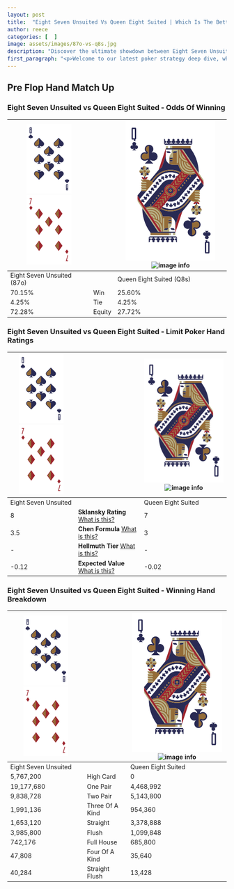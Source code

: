 ```yaml
---
layout: post
title:  "Eight Seven Unsuited Vs Queen Eight Suited | Which Is The Better Hand In Poker? A Complete Guide"
author: reece
categories: [  ]
image: assets/images/87o-vs-q8s.jpg
description: "Discover the ultimate showdown between Eight Seven Unsuited and Queen Eight Suited in poker! Uncover the odds, strategies, and scenarios where one hand triumphs over the other. Get ready to up your poker game with this thrilling analysis."
first_paragraph: "<p>Welcome to our latest poker strategy deep dive, where we're pitting two distinct hands against each other in a high-stakes showdown: Eight Seven Unsuited vs Queen Eight Suited.</p><p>In the dynamic world of poker, every decision counts, and knowing which hand holds the upper hand is key to your success at the table.</p><p>In this article, we'll dissect these two hands, explore the scenarios where one dominates the other, and equip you with the knowledge to make strategic choices that can tip the odds in your favor.</p><p>Get ready to unravel the intriguing dynamics of these poker hands and elevate your game to new heights.</p>"
---
```




[comment]: # (sp0)

## Pre Flop Hand Match Up

<div class="table hand-ratings" markdown="1"> 



### Eight Seven Unsuited vs Queen Eight Suited - Odds Of Winning


    
| ![image info](assets/images/hand1/8.png) ![image info](assets/images/hand1/7o.png) |  | ![image info](assets/images/hand2/Q.png) ![image info](assets/images/hand2/8s.png) |
| -------- | -------- | -------- |
| Eight Seven Unsuited (87o) |  | Queen Eight Suited (Q8s) |
| 70.15% | Win | 25.60% |
| 4.25% | Tie | 4.25% |
| 72.28% | Equity | 27.72% |




[comment]: # (sp1)



### Eight Seven Unsuited vs Queen Eight Suited - Limit Poker Hand Ratings


    
| ![image info](assets/images/hand1/8.png) ![image info](assets/images/hand1/7o.png) |  | ![image info](assets/images/hand2/Q.png) ![image info](assets/images/hand2/8s.png) |
| -------- | -------- | -------- |
| Eight Seven Unsuited |  | Queen Eight Suited |
| 8 | **Sklansky Rating** [What is this?](/sklansky-rating-explained) | 7 |
| 3.5 | **Chen Formula** [What is this?](/chen-formula-explained) | 3 |
| - | **Hellmuth Tier** [What is this?](/Hellmuth-tier-explained) | - |
| -0.12 | **Expected Value** [What is this?](/expected-value-explained) | -0.02 |




[comment]: # (sp2)



### Eight Seven Unsuited vs Queen Eight Suited - Winning Hand Breakdown


    
| ![image info](assets/images/hand1/8.png) ![image info](assets/images/hand1/7o.png) |  | ![image info](assets/images/hand2/Q.png) ![image info](assets/images/hand2/8s.png) |
| -------- | -------- | -------- |
| Eight Seven Unsuited |  | Queen Eight Suited |
| 5,767,200 | High Card | 0 |
| 19,177,680 | One Pair | 4,468,992 |
| 9,838,728 | Two Pair | 5,143,800 |
| 1,991,136 | Three Of A Kind | 954,360 |
| 1,653,120 | Straight | 3,378,888 |
| 3,985,800 | Flush | 1,099,848 |
| 742,176 | Full House | 685,800 |
| 47,808 | Four Of A Kind | 35,640 |
| 40,284 | Straight Flush | 13,428 |




[comment]: # (sp3)



</div>

[comment]: # (sp4)



[comment]: # (sp5)

